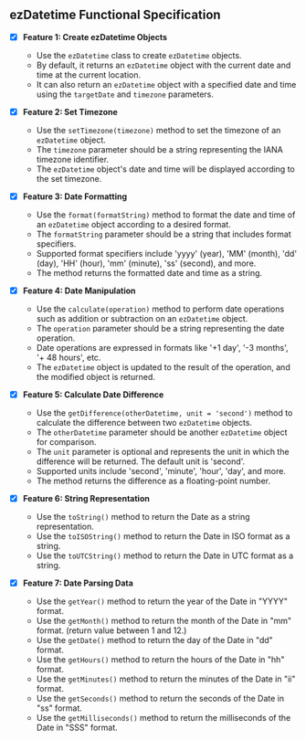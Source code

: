 ## ezDatetime Functional Specification

- [x] **Feature 1: Create ezDatetime Objects**
  - Use the `ezDatetime` class to create `ezDatetime` objects.
  - By default, it returns an `ezDatetime` object with the current date and time at the current location.
  - It can also return an `ezDatetime` object with a specified date and time using the `targetDate` and `timezone` parameters.

- [x] **Feature 2: Set Timezone**
  - Use the `setTimezone(timezone)` method to set the timezone of an `ezDatetime` object.
  - The `timezone` parameter should be a string representing the IANA timezone identifier.
  - The `ezDatetime` object's date and time will be displayed according to the set timezone.

- [x] **Feature 3: Date Formatting**
  - Use the `format(formatString)` method to format the date and time of an `ezDatetime` object according to a desired format.
  - The `formatString` parameter should be a string that includes format specifiers.
  - Supported format specifiers include 'yyyy' (year), 'MM' (month), 'dd' (day), 'HH' (hour), 'mm' (minute), 'ss' (second), and more.
  - The method returns the formatted date and time as a string.

- [x] **Feature 4: Date Manipulation**
  - Use the `calculate(operation)` method to perform date operations such as addition or subtraction on an `ezDatetime` object.
  - The `operation` parameter should be a string representing the date operation.
  - Date operations are expressed in formats like '+1 day', '-3 months', '+ 48 hours', etc.
  - The `ezDatetime` object is updated to the result of the operation, and the modified object is returned.

- [x] **Feature 5: Calculate Date Difference**
  - Use the `getDifference(otherDatetime, unit = 'second')` method to calculate the difference between two `ezDatetime` objects.
  - The `otherDatetime` parameter should be another `ezDatetime` object for comparison.
  - The `unit` parameter is optional and represents the unit in which the difference will be returned. The default unit is 'second'.
  - Supported units include 'second', 'minute', 'hour', 'day', and more.
  - The method returns the difference as a floating-point number.

- [x] **Feature 6: String Representation**
  - Use the `toString()` method to return the Date as a string representation.
  - Use the `toISOString()` method to return the Date in ISO format as a string.
  - Use the `toUTCString()` method to return the Date in UTC format as a string.

- [x] **Feature 7: Date Parsing Data**
  - Use the `getYear()` method to return the year of the Date in "YYYY" format.
  - Use the `getMonth()` method to return the month of the Date in "mm" format. (return value between 1 and 12.)
  - Use the `getDate()` method to return the day of the Date in "dd" format.
  - Use the `getHours()` method to return the hours of the Date in "hh" format.
  - Use the `getMinutes()` method to return the minutes of the Date in "ii" format.
  - Use the `getSeconds()` method to return the seconds of the Date in "ss" format.
  - Use the `getMilliseconds()` method to return the milliseconds of the Date in "SSS" format.
